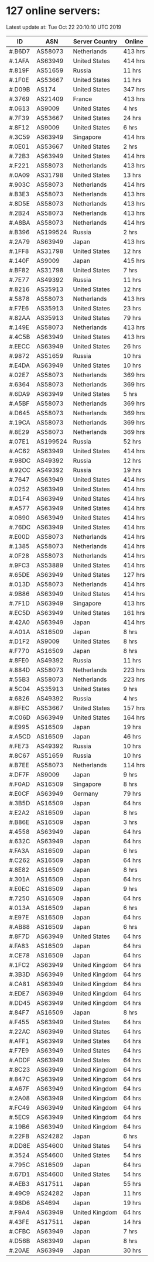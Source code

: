 # 127 online servers:

Latest update at: Tue Oct 22 20:10:10 UTC 2019

| ID | ASN | Server Country | Online |
| -- | --- | -------------- | ------ |
| #.B6D7 | AS58073 | Netherlands | 413 hrs |
| #.1AFA | AS63949 | United States | 414 hrs |
| #.819F | AS51659 | Russia | 11 hrs |
| #.1F0E | AS53667 | United States | 11 hrs |
| #.D09B | AS174 | United States | 347 hrs |
| #.3769 | AS21409 | France | 413 hrs |
| #.0613 | AS9009 | United States | 4 hrs |
| #.7F39 | AS53667 | United States | 24 hrs |
| #.8F12 | AS9009 | United States | 6 hrs |
| #.3C59 | AS63949 | Singapore | 414 hrs |
| #.0E01 | AS53667 | United States | 2 hrs |
| #.72B3 | AS63949 | United States | 414 hrs |
| #.F221 | AS58073 | Netherlands | 413 hrs |
| #.0A09 | AS31798 | United States | 13 hrs |
| #.903C | AS58073 | Netherlands | 414 hrs |
| #.B3E3 | AS58073 | Netherlands | 413 hrs |
| #.8D5E | AS58073 | Netherlands | 413 hrs |
| #.2B24 | AS58073 | Netherlands | 413 hrs |
| #.A8BA | AS58073 | Netherlands | 414 hrs |
| #.B396 | AS199524 | Russia | 2 hrs |
| #.2A79 | AS63949 | Japan | 413 hrs |
| #.1FF8 | AS31798 | United States | 12 hrs |
| #.140F | AS9009 | Japan | 415 hrs |
| #.BF82 | AS31798 | United States | 7 hrs |
| #.7E77 | AS49392 | Russia | 11 hrs |
| #.8216 | AS35913 | United States | 12 hrs |
| #.5878 | AS58073 | Netherlands | 413 hrs |
| #.F7E6 | AS35913 | United States | 23 hrs |
| #.82AA | AS35913 | United States | 79 hrs |
| #.149E | AS58073 | Netherlands | 413 hrs |
| #.4C5B | AS63949 | United States | 413 hrs |
| #.EECC | AS63949 | United States | 26 hrs |
| #.9872 | AS51659 | Russia | 10 hrs |
| #.E4DA | AS63949 | United States | 10 hrs |
| #.02E7 | AS58073 | Netherlands | 369 hrs |
| #.6364 | AS58073 | Netherlands | 369 hrs |
| #.6DA9 | AS63949 | United States | 5 hrs |
| #.A5BF | AS58073 | Netherlands | 369 hrs |
| #.D645 | AS58073 | Netherlands | 369 hrs |
| #.19CA | AS58073 | Netherlands | 369 hrs |
| #.8E29 | AS58073 | Netherlands | 369 hrs |
| #.07E1 | AS199524 | Russia | 52 hrs |
| #.AC62 | AS63949 | United States | 414 hrs |
| #.98DC | AS49392 | Russia | 12 hrs |
| #.92CC | AS49392 | Russia | 19 hrs |
| #.7647 | AS63949 | United States | 414 hrs |
| #.0252 | AS63949 | United States | 414 hrs |
| #.D1F4 | AS63949 | United States | 414 hrs |
| #.A577 | AS63949 | United States | 414 hrs |
| #.0690 | AS63949 | United States | 414 hrs |
| #.76DC | AS63949 | United States | 414 hrs |
| #.E00D | AS58073 | Netherlands | 414 hrs |
| #.1385 | AS58073 | Netherlands | 414 hrs |
| #.0F28 | AS58073 | Netherlands | 414 hrs |
| #.9FC3 | AS53889 | United States | 414 hrs |
| #.65DE | AS63949 | United States | 127 hrs |
| #.013D | AS58073 | Netherlands | 414 hrs |
| #.9B86 | AS63949 | United States | 414 hrs |
| #.7F1D | AS63949 | Singapore | 413 hrs |
| #.EC5D | AS63949 | United States | 161 hrs |
| #.42A0 | AS63949 | Japan | 414 hrs |
| #.A01A | AS16509 | Japan | 8 hrs |
| #.D1F2 | AS9009 | United States | 8 hrs |
| #.F770 | AS16509 | Japan | 8 hrs |
| #.8FE0 | AS49392 | Russia | 11 hrs |
| #.884D | AS58073 | Netherlands | 223 hrs |
| #.55B3 | AS58073 | Netherlands | 223 hrs |
| #.5C04 | AS35913 | United States | 9 hrs |
| #.6826 | AS49392 | Russia | 4 hrs |
| #.8FEC | AS53667 | United States | 157 hrs |
| #.C06D | AS63949 | United States | 164 hrs |
| #.E995 | AS16509 | Japan | 19 hrs |
| #.A5CD | AS16509 | Japan | 46 hrs |
| #.FE73 | AS49392 | Russia | 10 hrs |
| #.8C67 | AS51659 | Russia | 10 hrs |
| #.B7EE | AS58073 | Netherlands | 114 hrs |
| #.DF7F | AS9009 | Japan | 9 hrs |
| #.F0AD | AS16509 | Singapore | 8 hrs |
| #.E0CF | AS63949 | Germany | 79 hrs |
| #.3B5D | AS16509 | Japan | 64 hrs |
| #.E2A2 | AS16509 | Japan | 8 hrs |
| #.B86E | AS16509 | Japan | 3 hrs |
| #.4558 | AS63949 | Japan | 64 hrs |
| #.632C | AS63949 | Japan | 64 hrs |
| #.FA3A | AS16509 | Japan | 6 hrs |
| #.C262 | AS16509 | Japan | 64 hrs |
| #.8E82 | AS16509 | Japan | 8 hrs |
| #.301A | AS16509 | Japan | 64 hrs |
| #.E0EC | AS16509 | Japan | 9 hrs |
| #.7250 | AS16509 | Japan | 64 hrs |
| #.013A | AS16509 | Japan | 6 hrs |
| #.E97E | AS16509 | Japan | 64 hrs |
| #.AB88 | AS16509 | Japan | 6 hrs |
| #.8F7D | AS63949 | United States | 64 hrs |
| #.FA83 | AS16509 | Japan | 64 hrs |
| #.CE78 | AS16509 | Japan | 64 hrs |
| #.1FC2 | AS63949 | United Kingdom | 64 hrs |
| #.3B3D | AS63949 | United Kingdom | 64 hrs |
| #.CA81 | AS63949 | United Kingdom | 64 hrs |
| #.EDE7 | AS63949 | United Kingdom | 64 hrs |
| #.DD45 | AS63949 | United Kingdom | 64 hrs |
| #.84F7 | AS16509 | Japan | 8 hrs |
| #.F455 | AS63949 | United States | 64 hrs |
| #.22AC | AS63949 | United States | 64 hrs |
| #.AFF1 | AS63949 | United States | 64 hrs |
| #.F7E9 | AS63949 | United States | 64 hrs |
| #.ADDF | AS63949 | United States | 64 hrs |
| #.8C23 | AS63949 | United Kingdom | 64 hrs |
| #.847C | AS63949 | United Kingdom | 64 hrs |
| #.A67F | AS63949 | United Kingdom | 64 hrs |
| #.2A08 | AS63949 | United Kingdom | 64 hrs |
| #.FC49 | AS63949 | United Kingdom | 64 hrs |
| #.5EC9 | AS63949 | United Kingdom | 64 hrs |
| #.19B6 | AS63949 | United Kingdom | 64 hrs |
| #.22FB | AS24282 | Japan | 6 hrs |
| #.DD8E | AS54600 | United States | 54 hrs |
| #.3524 | AS54600 | United States | 54 hrs |
| #.795C | AS16509 | Japan | 64 hrs |
| #.67D1 | AS54600 | United States | 54 hrs |
| #.AEB3 | AS17511 | Japan | 55 hrs |
| #.49C9 | AS24282 | Japan | 11 hrs |
| #.98D6 | AS4694 | Japan | 19 hrs |
| #.F9A4 | AS63949 | United Kingdom | 64 hrs |
| #.43FE | AS17511 | Japan | 14 hrs |
| #.CFBC | AS63949 | Japan | 7 hrs |
| #.D56B | AS63949 | Japan | 8 hrs |
| #.20AE | AS63949 | Japan | 30 hrs |

